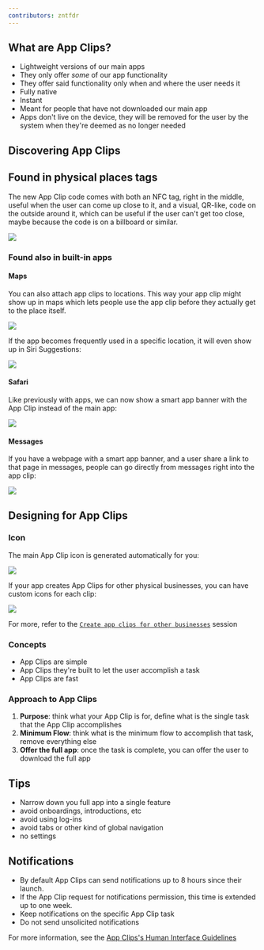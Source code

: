 ```yaml
---
contributors: zntfdr
---
```


## What are App Clips?

- Lightweight versions of our main apps
- They only offer _some_ of our app functionality
- They offer said functionality only when and where the user needs it
- Fully native
- Instant
- Meant for people that have not downloaded our main app
- Apps don't live on the device, they will be removed for the user by the system when they're deemed as no longer needed

## Discovering App Clips

## Found in physical places tags

The new App Clip code comes with both an NFC tag, right in the middle, useful when the user can come up close to it, and a visual, QR-like, code on the outside around it, which can be useful if the user can't get too close, maybe because the code is on a billboard or similar.

![][clipCodeImage]

### Found also in built-in apps 

#### Maps

You can also attach app clips to locations. This way your app clip might show up in maps which lets people use the app clip before they actually get to the place itself. 

![][mapsClipImage]

If the app becomes frequently used in a specific location, it will even show up in Siri Suggestions:

![][siriSuggestionsImage]

#### Safari

Like previously with apps, we can now show a smart app banner with the App Clip instead of the main app:

![][safariClipImage]

#### Messages

If you have a webpage with a smart app banner, and a user share a link to that page in messages, people can go directly from messages right into the app clip:

![][messagesClipImage]

## Designing for App Clips

### Icon

The main App Clip icon is generated automatically for you:

![][iconDiffImage]

If your app creates App Clips for other physical businesses, you can have custom icons for each clip:

![][businessIconImage]

For more, refer to the [`Create app clips for other businesses`][20-10118] session

### Concepts

- App Clips are simple 
- App Clips they're built to let the user accomplish a task
- App Clips are fast

### Approach to App Clips

1. **Purpose**: think what your App Clip is for, define what is the single task that the App Clip accomplishes
2. **Minimum Flow**: think what is the minimum flow to accomplish that task, remove  everything else
3. **Offer the full app**: once the task is complete, you can offer the user to download the full app

## Tips

- Narrow down you full app into a single feature
- avoid onboardings, introductions, etc
- avoid using log-ins
- avoid tabs or other kind of global navigation
- no settings

## Notifications

- By default App Clips can send notifications up to 8 hours since their launch.
- If the App Clip request for notifications permission, this time is extended up to one week.
- Keep notifications on the specific App Clip task
- Do not send unsolicited notifications

For more information, see the [App Clips's Human Interface Guidelines][hig]


[20-10118]: ../10118
[hig]: https://developer.apple.com/design/human-interface-guidelines/app-clips/overview/

[iconDiffImage]: ../../../images/notes/wwdc20/10172/iconDiff.png
[businessIconImage]: ../../../images/notes/wwdc20/10172/businessIcon.png
[clipCodeImage]: ../../../images/notes/wwdc20/10172/clipCode.png
[mapsClipImage]: ../../../images/notes/wwdc20/10172/mapsClip.png
[siriSuggestionsImage]: ../../../images/notes/wwdc20/10172/siriSuggestions.png
[safariClipImage]: ../../../images/notes/wwdc20/10172/safariClip.png
[messagesClipImage]: ../../../images/notes/wwdc20/10172/messagesClip.png